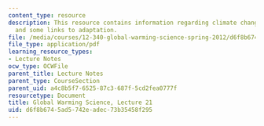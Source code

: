 ```yaml
---
content_type: resource
description: This resource contains information regarding climate change mitigation
  and some links to adaptation.
file: /media/courses/12-340-global-warming-science-spring-2012/d6f8b6745ad5742eadec73b35458f295_MIT12_340S12_lec21.pdf
file_type: application/pdf
learning_resource_types:
- Lecture Notes
ocw_type: OCWFile
parent_title: Lecture Notes
parent_type: CourseSection
parent_uid: a4c8b5f7-6525-87c3-687f-5cd2fea0777f
resourcetype: Document
title: Global Warming Science, Lecture 21
uid: d6f8b674-5ad5-742e-adec-73b35458f295
---
```

